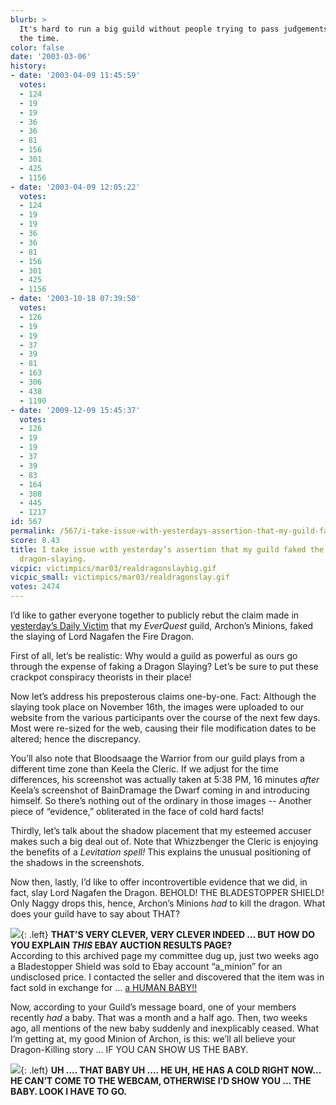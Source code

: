 ```yaml
---
blurb: >
  It's hard to run a big guild without people trying to pass judgements on you all
  the time.
color: false
date: '2003-03-06'
history:
- date: '2003-04-09 11:45:59'
  votes:
  - 124
  - 19
  - 19
  - 36
  - 36
  - 81
  - 156
  - 301
  - 425
  - 1156
- date: '2003-04-09 12:05:22'
  votes:
  - 124
  - 19
  - 19
  - 36
  - 36
  - 81
  - 156
  - 301
  - 425
  - 1156
- date: '2003-10-18 07:39:50'
  votes:
  - 126
  - 19
  - 19
  - 37
  - 39
  - 81
  - 163
  - 306
  - 438
  - 1190
- date: '2009-12-09 15:45:37'
  votes:
  - 126
  - 19
  - 19
  - 37
  - 39
  - 83
  - 164
  - 308
  - 445
  - 1217
id: 567
permalink: /567/i-take-issue-with-yesterdays-assertion-that-my-guild-faked-the-everquest-dragonslaying/
score: 8.43
title: I take issue with yesterday’s assertion that my guild faked the *EverQuest*
  dragon-slaying.
vicpic: victimpics/mar03/realdragonslaybig.gif
vicpic_small: victimpics/mar03/realdragonslay.gif
votes: 2474
---
```


I’d like to gather everyone together to publicly rebut the claim made in
[yesterday’s Daily Victim](%ARTICLE[566]%) that my *EverQuest*
guild, Archon’s Minions, faked the slaying of Lord Nagafen the Fire
Dragon.

First of all, let’s be realistic: Why would a guild as powerful as ours
go through the expense of faking a Dragon Slaying? Let’s be sure to put
these crackpot conspiracy theorists in their place!

Now let’s address his preposterous claims one-by-one. Fact: Although the
slaying took place on November 16th, the images were uploaded to our
website from the various participants over the course of the next few
days. Most were re-sized for the web, causing their file modification
dates to be altered; hence the discrepancy.

You’ll also note that Bloodsaage the Warrior from our guild plays from a
different time zone than Keela the Cleric. If we adjust for the time
differences, his screenshot was actually taken at 5:38 PM, 16 minutes
*after* Keela’s screenshot of BainDramage the Dwarf coming in and
introducing himself. So there’s nothing out of the ordinary in those
images -- Another piece of “evidence,” obliterated in the face of cold
hard facts!

Thirdly, let’s talk about the shadow placement that my esteemed accuser
makes such a big deal out of. Note that Whizzbenger the Cleric is
enjoying the benefits of a *Levitation spell!* This explains the unusual
positioning of the shadows in the screenshots.

Now then, lastly, I’d like to offer incontrovertible evidence that we
did, in fact, slay Lord Nagafen the Dragon. BEHOLD! THE BLADESTOPPER
SHIELD! Only Naggy drops this, hence, Archon’s Minions *had* to kill the
dragon. What does your guild have to say about THAT?

[![](img/victimpics/mar03/fakedragonslay.gif)](%ARTICLE[566]%){: .left}
**THAT’S VERY CLEVER, VERY CLEVER INDEED ... BUT HOW DO YOU EXPLAIN
*THIS* EBAY AUCTION RESULTS PAGE?**  
 According to this archived page my committee dug up, just two weeks ago
a Bladestopper Shield was sold to Ebay account “a\_minion” for an
undisclosed price. I contacted the seller and discovered that the item
was in fact sold in exchange for ... [a HUMAN
BABY!!](%ARTICLE[284]%)

Now, according to your Guild’s message board, one of your members
recently *had* a baby. That was a month and a half ago. Then, two weeks
ago, all mentions of the new baby suddenly and inexplicably ceased. What
I’m getting at, my good Minion of Archon, is this: we’ll all believe
your Dragon-Killing story ... IF YOU CAN SHOW US THE BABY.

[![](img/victimpics/mar03/realdragonslay.gif)](%ARTICLE[567]%){: .left} **UH
.... THAT BABY UH .... HE UH, HE HAS A COLD RIGHT NOW... HE CAN’T COME
TO THE WEBCAM, OTHERWISE I’D SHOW YOU ... THE BABY. LOOK I HAVE TO GO.**
